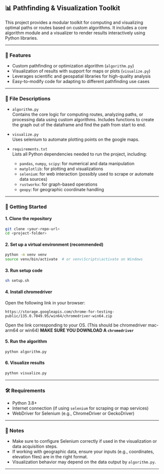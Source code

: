 ## 📊 Pathfinding & Visualization Toolkit

This project provides a modular toolkit for computing and visualizing optimal paths or routes based on custom algorithms. It includes a core algorithm module and a visualizer to render results interactively using Python libraries.

---

### 🧠 Features

- Custom pathfinding or optimization algorithm (`algorithm.py`)
- Visualization of results with support for maps or plots (`visualize.py`)
- Leverages scientific and geospatial libraries for high-quality analysis
- Easy-to-modify code for adapting to different pathfinding use cases

---

### 📁 File Descriptions

- `algorithm.py`  
  Contains the core logic for computing routes, analyzing paths, or processing data using custom algorithms. Includes functions to create the graph out of the dataframe and find the path from start to end.

- `visualize.py`  
  Uses selenium to automate plotting points on the google maps.

- `requirements.txt`  
  Lists all Python dependencies needed to run the project, including:
  - `pandas`, `numpy`, `scipy`: for numerical and data manipulation
  - `matplotlib`: for plotting and visualizations
  - `selenium`: for web interaction (possibly used to scrape or automate data sources)
  - `rustworkx`: for graph-based operations
  - `geopy`: for geographic coordinate handling

---

### 🚀 Getting Started

#### 1. Clone the repository
```bash
git clone <your-repo-url>
cd <project-folder>
```

#### 2. Set up a virtual environment (recommended)
```bash
python -m venv venv
source venv/bin/activate  # or venv\Scripts\activate on Windows
```

#### 3. Run setup code
```bash
sh setup.sh
```

#### 4. Install chromedriver
Open the following link in your browser:
```
https://storage.googleapis.com/chrome-for-testing-public/135.0.7049.95/win64/chromedriver-win64.zip
```
Open the link corresponding to your OS. (This should be chromedriver mac-arm64 or win64)
**MAKE SURE YOU DOWNLOAD A `chromedriver`**

#### 5. Run the algorithm
```bash
python algorithm.py
```

#### 6. Visualize results
```bash
python visualize.py
```

---

### 🛠 Requirements

- Python 3.8+
- Internet connection (if using `selenium` for scraping or map services)
- WebDriver for Selenium (e.g., ChromeDriver or GeckoDriver)

---

### 📌 Notes

- Make sure to configure Selenium correctly if used in the visualization or data acquisition steps.
- If working with geographic data, ensure your inputs (e.g., coordinates, elevation files) are in the right format.
- Visualization behavior may depend on the data output by `algorithm.py`.

---